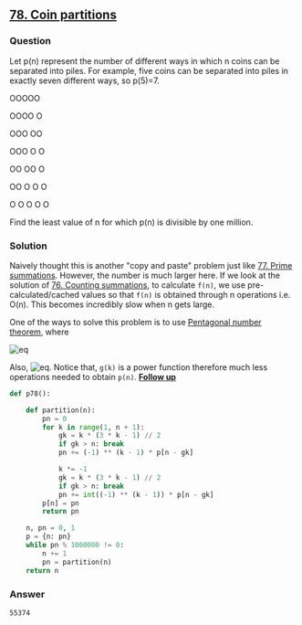 ## **[78. Coin partitions](https://projecteuler.net/problem=78)**

### Question
Let p(n) represent the number of different ways in which n coins can be separated into piles. For example, five coins can be separated into piles in exactly seven different ways, so p(5)=7.

OOOOO

OOOO   O

OOO   OO

OOO   O   O

OO   OO   O

OO   O   O   O

O   O   O   O   O

Find the least value of n for which p(n) is divisible by one million.

### Solution
Naively thought this is another "copy and paste" problem just like [77. Prime summations](./77.%20Prime%20summations.md). However, the number is much larger here. If we look at the solution of [76. Counting summations](./76.%20Counting%20summations.md), to calculate `f(n)`, we use pre-calculated/cached values so that `f(n)` is obtained through n operations i.e. O(n). This becomes incredibly slow when n gets large. 

One of the ways to solve this problem is to use [Pentagonal number theorem](https://en.wikipedia.org/wiki/Pentagonal_number_theorem), where

![eq](https://latex.codecogs.com/gif.latex?p(n)=(-1)^{k-1}\sum&space;p(n-g(k)),\texttt{where&space;}g(k)=\frac{k(3k-1)}{2},&space;k=\pm&space;1,&space;\pm&space;2,&space;...)

Also, ![eq](https://latex.codecogs.com/gif.latex?p(n)=0&space;\texttt{&space;for&space;}&space;n&space;<&space;0). Notice that, `g(k)` is a power function therefore much less operations needed to obtain `p(n)`. [**Follow up**](./78.%20Pentagonal%20number%20theorem.md)

```python
def p78():

    def partition(n):
        pn = 0
        for k in range(1, n + 1):
            gk = k * (3 * k - 1) // 2
            if gk > n: break
            pn += (-1) ** (k - 1) * p[n - gk]

            k *= -1
            gk = k * (3 * k - 1) // 2
            if gk > n: break
            pn += int((-1) ** (k - 1)) * p[n - gk]
        p[n] = pn
        return pn

    n, pn = 0, 1
    p = {n: pn}
    while pn % 1000000 != 0:
        n += 1
        pn = partition(n)
    return n
```

### Answer 
`55374`
